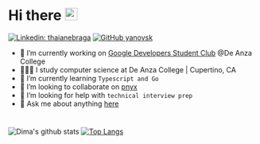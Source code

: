 <div align="left">
  <h1> Hi there <img src="https://media.giphy.com/media/hvRJCLFzcasrR4ia7z/giphy.gif" width="25px"></h1>
</div>
 
<p align='right'> 

[![Linkedin: thaianebraga](https://img.shields.io/badge/-dyanovsky-blue?style=flat-square&logo=Linkedin&logoColor=white&link=https://www.linkedin.com/in/d-yanovsky/)](https://www.linkedin.com/in/d-yanovsky/)
[![GitHub yanovsk](https://img.shields.io/github/followers/yanovsk?label=follow&style=social)](https://github.com/yanovsk)


- 🔭 I’m currently working on [Google Developers Student Club](https://gdsc.community.dev/de-anza-college/) @De Anza College
- 🧑🏻‍💻 I study computer science at De Anza College | Cupertino, CA
- 🌱 I’m currently learning ```Typescript and Go```
- 👯 I’m looking to collaborate on [pnyx](https://github.com/yanovsk/pnyx)
- 🤔 I’m looking for help with ```technical interview prep```
- 💬 Ask me about anything [here](https://www.instagram.com/dyanovsky_/)

<h1></h1>

  
<div align="left">

![Dima's github stats](https://github-readme-stats.vercel.app/api/?username=yanovsk&show_icons=true&title_color=1F75C8&icon_color=2AA410&text_color=043667&bg_color=ffffff) 
[![Top Langs](https://github-readme-stats.vercel.app/api/top-langs/?username=yanovsk&layout=compact)](https://github.com/yanovsk/github-readme-stats)

</div>


